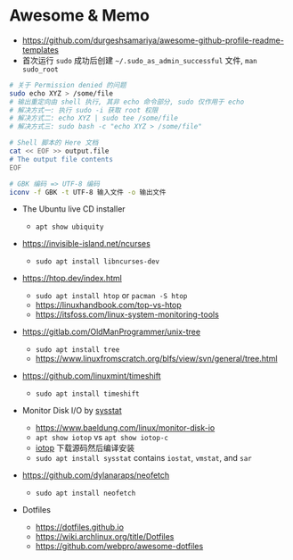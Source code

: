 # Awesome & Memo

- https://github.com/durgeshsamariya/awesome-github-profile-readme-templates
- 首次运行 `sudo` 成功后创建 `~/.sudo_as_admin_successful` 文件, `man sudo_root`

```bash
# 关于 Permission denied 的问题
sudo echo XYZ > /some/file
# 输出重定向由 shell 执行, 其非 echo 命令部分, sudo 仅作用于 echo
# 解决方式一: 执行 sudo -i 获取 root 权限
# 解决方式二: echo XYZ | sudo tee /some/file
# 解决方式三: sudo bash -c "echo XYZ > /some/file"

# Shell 脚本的 Here 文档
cat << EOF >> output.file
# The output file contents
EOF

# GBK 编码 => UTF-8 编码
iconv -f GBK -t UTF-8 输入文件 -o 输出文件
```

- The Ubuntu live CD installer
  * `apt show ubiquity`

- https://invisible-island.net/ncurses
  * `sudo apt install libncurses-dev`

- https://htop.dev/index.html
  * `sudo apt install htop` or `pacman -S htop`
  * https://linuxhandbook.com/top-vs-htop
  * https://itsfoss.com/linux-system-monitoring-tools

- https://gitlab.com/OldManProgrammer/unix-tree
  * `sudo apt install tree`
  * https://www.linuxfromscratch.org/blfs/view/svn/general/tree.html

- https://github.com/linuxmint/timeshift
  * `sudo apt install timeshift`

- Monitor Disk I/O by [sysstat](https://sysstat.github.io)
  * https://www.baeldung.com/linux/monitor-disk-io
  * `apt show iotop` vs `apt show iotop-c`
  * [iotop](https://github.com/Tomas-M/iotop) 下载源码然后编译安装
  * `sudo apt install sysstat` contains `iostat`, `vmstat`, and `sar`

- https://github.com/dylanaraps/neofetch
  * `sudo apt install neofetch`

- Dotfiles
  * https://dotfiles.github.io
  * https://wiki.archlinux.org/title/Dotfiles
  * https://github.com/webpro/awesome-dotfiles

